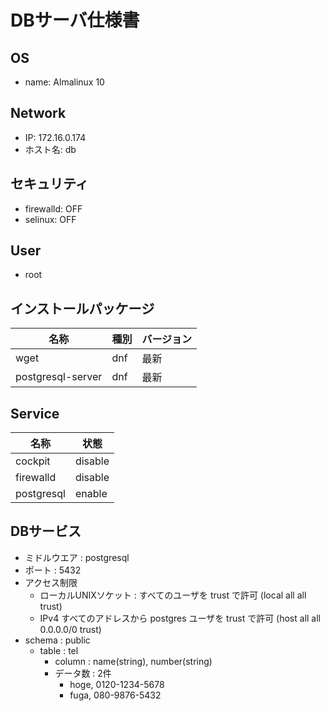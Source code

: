 # DBサーバ仕様書

## OS
- name: Almalinux 10

## Network
- IP: 172.16.0.174
- ホスト名: db

## セキュリティ
- firewalld: OFF
- selinux: OFF

## User
- root

## インストールパッケージ
| 名称    | 種別     | バージョン |
|---------|---------|---------|
| wget    | dnf     | 最新     |
| postgresql-server  | dnf     | 最新     |

## Service
| 名称    | 状態     |
|---------|---------|
| cockpit    | disable |
| firewalld  | disable |
| postgresql     | enable |

## DBサービス
- ミドルウエア : postgresql
- ポート : 5432
- アクセス制限
   - ローカルUNIXソケット : すべてのユーザを trust で許可    (local   all   all   trust)
   - IPv4 すべてのアドレスから postgres ユーザを trust で許可  (host    all   all 0.0.0.0/0 trust)
- schema : public
    - table : tel
      - column : name(string), number(string)
      - データ数 : 2件
          - hoge, 0120-1234-5678
          - fuga, 080-9876-5432
